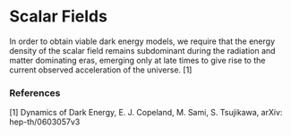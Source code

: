 # Scalar Fields

In order to obtain viable dark energy models, we require that the energy density of the scalar field remains
subdominant during the radiation and matter dominating eras, emerging only at late times to give rise to the
current observed acceleration of the universe. [1]








### References

[1] Dynamics of Dark Energy, E. J. Copeland, M. Sami, S. Tsujikawa, arXiv: hep-th/0603057v3
